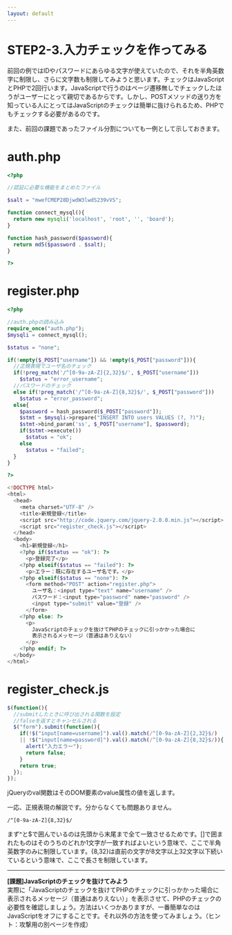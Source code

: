 ```yaml
---
layout: default
---
```

# STEP2-3.入力チェックを作ってみる

前回の例ではIDやパスワードにあらゆる文字が使えていたので、それを半角英数字に制限し、さらに文字数も制限してみようと思います。チェックはJavaScriptとPHPで2回行います。JavaScriptで行うのはページ遷移無しでチェックしたほうがユーザーにとって親切であるからです。しかし、POSTメソッドの送り方を知っている人にとってはJavaScriptのチェックは簡単に抜けられるため、PHPでもチェックする必要があるのです。

また、前回の課題であったファイル分割についても一例として示しておきます。

# auth.php

```php
<?php

//認証に必要な機能をまとめたファイル

$salt = "mwefCMEP28DjwdW3lwdS239vVS";

function connect_mysql(){
  return new mysqli('localhost', 'root', '', 'board');
}

function hash_password($password){
  return md5($password . $salt);
}

?>
```

# register.php

```php
<?php

//auth.phpの読み込み
require_once("auth.php");
$mysqli = connect_mysql();

$status = "none";

if(!empty($_POST["username"]) && !empty($_POST["password"])){
  //正規表現でユーザ名のチェック
  if(!preg_match('/^[0-9a-zA-Z]{2,32}$/', $_POST["username"]))
    $status = "error_username";
  //パスワードのチェック
  else if(!preg_match('/^[0-9a-zA-Z]{8,32}$/', $_POST["password"]))
    $status = "error_password";
  else{
  	$password = hash_password($_POST["password"]);
    $stmt = $mysqli->prepare("INSERT INTO users VALUES (?, ?)");
    $stmt->bind_param('ss', $_POST["username"], $password);
    if($stmt->execute())
      $status = "ok";
    else
      $status = "failed";
  }
}

?>

<!DOCTYPE html>
<html>
  <head>
    <meta charset="UTF-8" />
    <title>新規登録</title>
    <script src="http://code.jquery.com/jquery-2.0.0.min.js"></script>
    <script src="register_check.js"></script>
  </head>
  <body>
    <h1>新規登録</h1>
    <?php if($status == "ok"): ?>
      <p>登録完了</p>
    <?php elseif($status == "failed"): ?>
      <p>エラー：既に存在するユーザ名です。</p>
    <?php elseif($status == "none"): ?>
      <form method="POST" action="register.php">
        ユーザ名：<input type="text" name="username" />
        パスワード：<input type="password" name="password" />
        <input type="submit" value="登録" />
      </form>
    <?php else: ?>
      <p>
        JavaScriptのチェックを抜けてPHPのチェックに引っかかった場合に
        表示されるメッセージ（普通はありえない）
      </p>
    <?php endif; ?>
  </body>
</html>
```

# register_check.js

```js
$(function(){
  //submitしたときに呼び出される関数を設定
  //falseを返すとキャンセルされる
  $("form").submit(function(){
    if(!$("input[name=username]").val().match(/^[0-9a-zA-Z]{2,32}$/)
    || !$("input[name=password]").val().match(/^[0-9a-zA-Z]{8,32}$/)){
      alert("入力エラー");
      return false;
    }
    return true;
  });
});
```

jQueryのval関数はそのDOM要素のvalue属性の値を返します。

一応、正規表現の解説です。分からなくても問題ありません。

    /^[0-9a-zA-Z]{8,32}$/

まず^と$で囲んでいるのは先頭から末尾まで全て一致させるためです。[]で囲まれたものはそのうちのどれか1文字が一致すればよいという意味で、ここで半角英数字のみに制限しています。{8,32}は直前の文字が8文字以上32文字以下続いているという意味で、ここで長さを制限しています。

***

**[課題]JavaScriptのチェックを抜けてみよう**  
実際に「JavaScriptのチェックを抜けてPHPのチェックに引っかかった場合に表示されるメッセージ（普通はありえない）」を表示させて、PHPのチェックの必要性を確認しましょう。方法はいくつかありますが、一番簡単なのはJavaScriptをオフにすることです。それ以外の方法を使ってみましょう。（ヒント：攻撃用の別ページを作成）